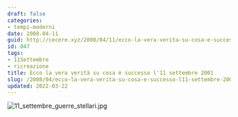 ```yaml
---
draft: false
categories:
- tempi-moderni
date: 2008-04-11
guid: http://cecere.xyz/2008/04/11/ecco-la-vera-verita-su-cosa-e-successo-l11-settembre-2001/
id: 847
tags:
- 11Settembre
- ricreazione
title: Ecco la vera verità su cosa è successo l'11 settembre 2001
slug: /2008/04/ecco-la-vera-verita-su-cosa-e-successo-l11-settembre-2001/
updated: 2022-03-22
---
```


![11_settembre_guerre_stellari.jpg](http://cecere.xyz/wp-content/uploads/sites/3/2008/04/11_settembre_guerre_stellari.jpg)